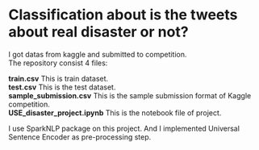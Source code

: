 # Classification about is the tweets about real disaster or not?
I got datas from kaggle and submitted to competition. <br/>
The repository consist 4 files: <br/>

**train.csv** This is train dataset. <br/>
**test.csv** This is the test dataset. <br/>
**sample_submission.csv** This is the sample submission format of Kaggle competition. <br/>
**USE_disaster_project.ipynb** This is the notebook file of project.  <br/>

I use SparkNLP package on this project. And I implemented Universal Sentence Encoder as pre-processing step. 
